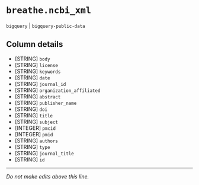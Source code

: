 # `breathe.ncbi_xml`
`bigquery` | `bigquery-public-data`

## Column details
* [STRING]    `body`
* [STRING]    `license`
* [STRING]    `keywords`
* [STRING]    `date`
* [STRING]    `journal_id`
* [STRING]    `organization_affiliated`
* [STRING]    `abstract`
* [STRING]    `publisher_name`
* [STRING]    `doi`
* [STRING]    `title`
* [STRING]    `subject`
* [INTEGER]   `pmcid`
* [INTEGER]   `pmid`
* [STRING]    `authors`
* [STRING]    `type`
* [STRING]    `journal_title`
* [STRING]    `id`

-------------------------------------------------------------------------------
*Do not make edits above this line.*
